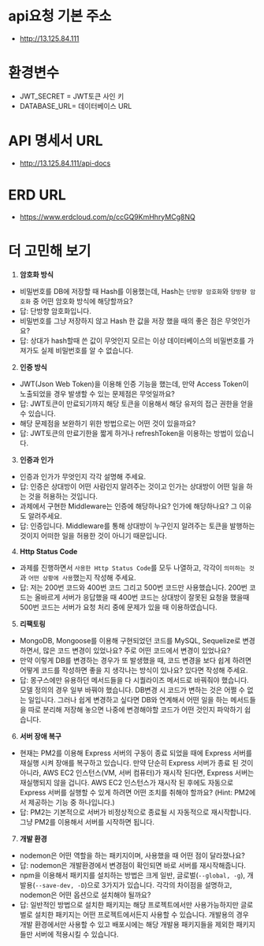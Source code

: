 # api요청 기본 주소
- http://13.125.84.111

# 환경변수
- JWT_SECRET = JWT토큰 사인 키
- DATABASE_URL= 데이터베이스 URL

# API 명세서 URL
- http://13.125.84.111/api-docs

# ERD URL
- https://www.erdcloud.com/p/ccGQ9KmHhryMCg8NQ

# 더 고민해 보기

1. **암호화 방식**
- 비밀번호를 DB에 저장할 때 Hash를 이용했는데, Hash는 `단방향 암호화`와 `양방향 암호화` 중 어떤 암호화 방식에 해당할까요?
- 답: 단방향 암호화입니다.
- 비밀번호를 그냥 저장하지 않고 Hash 한 값을 저장 했을 때의 좋은 점은 무엇인가요?
- 답: 상대가 hash할때 쓴 값이 무엇인지 모르는 이상 데이터베이스의 비밀번호를 가져가도 실제 비밀번호를 알 수 없습니다.

2. **인증 방식**
- JWT(Json Web Token)을 이용해 인증 기능을 했는데, 만약 Access Token이 노출되었을 경우 발생할 수 있는 문제점은 무엇일까요?
- 답: JWT토큰이 만료되기까지 해당 토큰을 이용해서 해당 유저의 접근 권한을 얻을 수 있습니다.
- 해당 문제점을 보완하기 위한 방법으로는 어떤 것이 있을까요?
- 답: JWT토큰의 만료기한을 짧게 하거나 refreshToken을 이용하는 방법이 있습니다.
3. **인증과 인가**
- 인증과 인가가 무엇인지 각각 설명해 주세요.
- 답: 인증은 상대방이 어떤 사람인지 알려주는 것이고 인가는 상대방이 어떤 일을 하는 것을 허용하는 것입니다.
- 과제에서 구현한 Middleware는 인증에 해당하나요? 인가에 해당하나요? 그 이유도 알려주세요.
- 답: 인증입니다. Middleware를 통해 상대방이 누구인지 알려주는 토큰을 발행하는 것이지 어떠한 일을 허용한 것이 아니기 때문입니다.

4. **Http Status Code**
- 과제를 진행하면서 `사용한 Http Status Code`를 모두 나열하고, 각각이 `의미하는 것`과 `어떤 상황에 사용`했는지 작성해 주세요.
- 답: 저는 200번 코드와 400번 코드 그리고 500번 코드만 사용했습니다. 200번 코드는 올바르게 서버가 응답했을 때 400번 코드는 상대방이 잘못된 요청을 했을때 500번 코드는 서버가 요청 처리 중에 문제가 있을 때 이용하였습니다. 

5. **리팩토링**
- MongoDB, Mongoose를 이용해 구현되었던 코드를 MySQL, Sequelize로 변경하면서, 많은 코드 변경이 있었나요? 주로 어떤 코드에서 변경이 있었나요?
- 만약 이렇게 DB를 변경하는 경우가 또 발생했을 때, 코드 변경을 보다 쉽게 하려면 어떻게 코드를 작성하면 좋을 지 생각나는 방식이 있나요? 있다면 작성해 주세요.
- 답: 몽구스에만 유용하던 메서드들을 다 시퀄라이즈 메서드로 바꿔줘야 했습니다. 모델 정의의 경우 일부 바꿔야 했습니다. DB변경 시 코드가 변하는 것은 어쩔 수 없는 일입니다. 그러나 쉽게 변경하고 싶다면 DB와 연계해서 어떤 일을 하는 메서드들을 따로 분리해 저장해 놓으면 나중에 변경해야할 코드가 어떤 것인지 파악하기 쉽습니다. 


6. **서버 장애 복구**
- 현재는 PM2를 이용해 Express 서버의 구동이 종료 되었을 때에 Express 서버를 재실행 시켜 장애를 복구하고 있습니다. 만약 단순히 Express 서버가 종료 된 것이 아니라, AWS EC2 인스턴스(VM, 서버 컴퓨터)가 재시작 된다면, Express 서버는 재실행되지 않을 겁니다. AWS EC2 인스턴스가 재시작 된 후에도 자동으로 Express 서버를 실행할 수 있게 하려면 어떤 조치를 취해야 할까요?
(Hint: PM2에서 제공하는 기능 중 하나입니다.)
- 답: PM2는 기본적으로 서버가 비정상적으로 종료될 시 자동적으로 재시작합니다. 그냥 PM2를 이용해서 서버를 시작하면 됩니다.

7. **개발 환경**
- nodemon은 어떤 역할을 하는 패키지이며, 사용했을 때 어떤 점이 달라졌나요?
- 답: nodemon은 개발환경에서 변경점이 확인되면 바로 서버를 재시작해줍니다.
- npm을 이용해서 패키지를 설치하는 방법은 크게 일반, 글로벌(`--global, -g`), 개발용(`--save-dev, -D`)으로 3가지가 있습니다. 각각의 차이점을 설명하고, nodemon은 어떤 옵션으로 설치해야 될까요?
- 답: 일반적인 방법으로 설치한 패키지는 해당 프로젝트에서만 사용가능하지만 글로벌로 설치한 패키지는 어떤 프로젝트에서든지 사용할 수 있습니다. 개발용의 경우 개발 환경에서만 사용할 수 있고 배포시에는 해당 개발용 패키지들을 제외한 패키지들만 서버에 적용시킬 수 있습니다.
